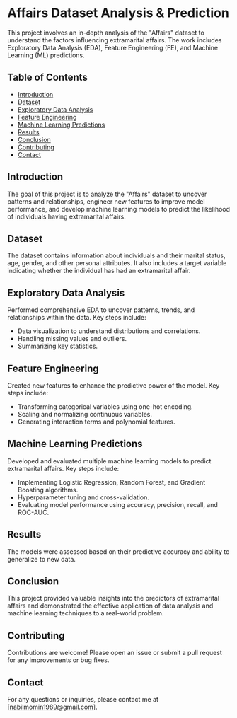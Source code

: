 # Affairs Dataset Analysis & Prediction

This project involves an in-depth analysis of the "Affairs" dataset to understand the factors influencing extramarital affairs. The work includes Exploratory Data Analysis (EDA), Feature Engineering (FE), and Machine Learning (ML) predictions.

## Table of Contents

- [Introduction](#introduction)
- [Dataset](#dataset)
- [Exploratory Data Analysis](#exploratory-data-analysis)
- [Feature Engineering](#feature-engineering)
- [Machine Learning Predictions](#machine-learning-predictions)
- [Results](#results)
- [Conclusion](#conclusion)
- [Contributing](#contributing)
- [Contact](#contact)

## Introduction

The goal of this project is to analyze the "Affairs" dataset to uncover patterns and relationships, engineer new features to improve model performance, and develop machine learning models to predict the likelihood of individuals having extramarital affairs.

## Dataset

The dataset contains information about individuals and their marital status, age, gender, and other personal attributes. It also includes a target variable indicating whether the individual has had an extramarital affair.

## Exploratory Data Analysis

Performed comprehensive EDA to uncover patterns, trends, and relationships within the data. Key steps include:

- Data visualization to understand distributions and correlations.
- Handling missing values and outliers.
- Summarizing key statistics.

## Feature Engineering

Created new features to enhance the predictive power of the model. Key steps include:

- Transforming categorical variables using one-hot encoding.
- Scaling and normalizing continuous variables.
- Generating interaction terms and polynomial features.

## Machine Learning Predictions

Developed and evaluated multiple machine learning models to predict extramarital affairs. Key steps include:

- Implementing Logistic Regression, Random Forest, and Gradient Boosting algorithms.
- Hyperparameter tuning and cross-validation.
- Evaluating model performance using accuracy, precision, recall, and ROC-AUC.

## Results

The models were assessed based on their predictive accuracy and ability to generalize to new data.

## Conclusion

This project provided valuable insights into the predictors of extramarital affairs and demonstrated the effective application of data analysis and machine learning techniques to a real-world problem.

## Contributing

Contributions are welcome! Please open an issue or submit a pull request for any improvements or bug fixes.

## Contact

For any questions or inquiries, please contact me at [nabilmomin1989@gmail.com].


